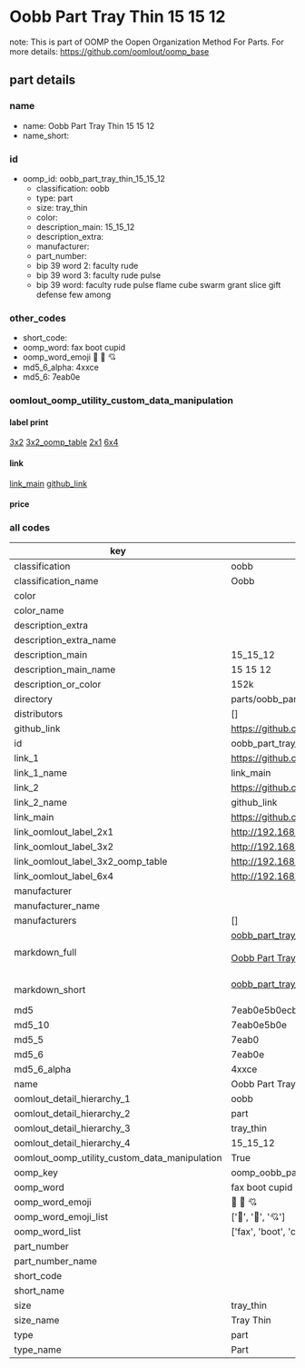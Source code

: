 # Oobb Part Tray Thin 15 15 12  

note: This is part of OOMP the Oopen Organization Method For Parts. For more details: https://github.com/oomlout/oomp_base

##  part details





### name
* name: Oobb Part Tray Thin 15 15 12
* name_short: 
### id
* oomp_id: oobb_part_tray_thin_15_15_12
  * classification: oobb
  * type: part
  * size: tray_thin
  * color: 
  * description_main: 15_15_12
  * description_extra: 
  * manufacturer: 
  * part_number: 
  * bip 39 word 2: faculty rude
  * bip 39 word 3: faculty rude pulse
  * bip 39 word: faculty rude pulse flame cube swarm grant slice gift defense few among

### other_codes
* short_code: 
* oomp_word: fax boot cupid
* oomp_word_emoji :fax: :boot: :cupid:
* md5_6_alpha: 4xxce
* md5_6: 7eab0e






### oomlout_oomp_utility_custom_data_manipulation
#### label print
[3x2](http://192.168.1.245:1112/?label=oomp%204xxce)
[3x2_oomp_table](http://192.168.1.107:1112/?label=oomp%204xxce)
[2x1](http://192.168.1.242:1112/?label=oomp%204xxce)
[6x4](http://192.168.1.55:1112/?label=oomp%204xxce)    

#### link

[link_main](https://github.com/oomlout/oomlout_oomp_current_version_messy/tree/main/parts/oobb_part_tray_thin_15_15_12) [github_link](https://github.com/oomlout/oomlout_oomp_part_src/tree/main/parts/oobb_part_tray_thin_15_15_12)                             

#### price







### all codes 
| key | value |  
| --- | --- |  
| classification | oobb |  
| classification_name | Oobb |  
| color |  |  
| color_name |  |  
| description_extra |  |  
| description_extra_name |  |  
| description_main | 15_15_12 |  
| description_main_name | 15 15 12 |  
| description_or_color | 152k |  
| directory | parts/oobb_part_tray_thin_15_15_12 |  
| distributors | [] |  
| github_link | https://github.com/oomlout/oomlout_oomp_part_src/tree/main/parts/oobb_part_tray_thin_15_15_12 |  
| id | oobb_part_tray_thin_15_15_12 |  
| link_1 | https://github.com/oomlout/oomlout_oomp_current_version_messy/tree/main/parts/oobb_part_tray_thin_15_15_12 |  
| link_1_name | link_main |  
| link_2 | https://github.com/oomlout/oomlout_oomp_part_src/tree/main/parts/oobb_part_tray_thin_15_15_12 |  
| link_2_name | github_link |  
| link_main | https://github.com/oomlout/oomlout_oomp_current_version_messy/tree/main/parts/oobb_part_tray_thin_15_15_12 |  
| link_oomlout_label_2x1 | http://192.168.1.242:1112/?label=oomp%204xxce |  
| link_oomlout_label_3x2 | http://192.168.1.245:1112/?label=oomp%204xxce |  
| link_oomlout_label_3x2_oomp_table | http://192.168.1.107:1112/?label=oomp%204xxce |  
| link_oomlout_label_6x4 | http://192.168.1.55:1112/?label=oomp%204xxce |  
| manufacturer |  |  
| manufacturer_name |  |  
| manufacturers | [] |  
| markdown_full | [oobb_part_tray_thin_15_15_12](https://github.com/oomlout/oomlout_oomp_current_version_messy/tree/main/parts/oobb_part_tray_thin_15_15_12)<br>[](https://github.com/oomlout/oomlout_oomp_current_version_messy/tree/main/parts/oobb_part_tray_thin_15_15_12)<br>[Oobb Part Tray Thin 15 15 12](https://github.com/oomlout/oomlout_oomp_current_version_messy/tree/main/parts/oobb_part_tray_thin_15_15_12)<br><br> |  
| markdown_short | [oobb_part_tray_thin_15_15_12](https://github.com/oomlout/oomlout_oomp_current_version_messy/tree/main/parts/oobb_part_tray_thin_15_15_12)<br><br> |  
| md5 | 7eab0e5b0ecb6cb76d9ab5855b2f3a8d |  
| md5_10 | 7eab0e5b0e |  
| md5_5 | 7eab0 |  
| md5_6 | 7eab0e |  
| md5_6_alpha | 4xxce |  
| name | Oobb Part Tray Thin 15 15 12 |  
| oomlout_detail_hierarchy_1 | oobb |  
| oomlout_detail_hierarchy_2 | part |  
| oomlout_detail_hierarchy_3 | tray_thin |  
| oomlout_detail_hierarchy_4 | 15_15_12 |  
| oomlout_oomp_utility_custom_data_manipulation | True |  
| oomp_key | oomp_oobb_part_tray_thin_15_15_12 |  
| oomp_word | fax boot cupid |  
| oomp_word_emoji | :fax: :boot: :cupid: |  
| oomp_word_emoji_list | [':fax:', ':boot:', ':cupid:'] |  
| oomp_word_list | ['fax', 'boot', 'cupid'] |  
| part_number |  |  
| part_number_name |  |  
| short_code |  |  
| short_name |  |  
| size | tray_thin |  
| size_name | Tray Thin |  
| type | part |  
| type_name | Part |  
